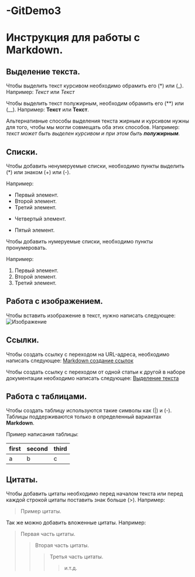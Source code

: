 # -GitDemo3

# Инструкция для работы с **Markdown**.

## Выделение текста.

Чтобы выделить текст курсивом необходимо обрамить его (*) или (_). Например: *Текст* или _Текст_

Чтобы выделить текст полужирным, необходим обрамить его (**) или (__). Например: **Текст** или __Текст__.

Альтернативные способы выделения текста жирным и курсивом нужны для того, чтобы мы могли совмещать оба этих способов. Например: 
_текст может быть выделен курсивом и при этом быть **полужирным**._

## Списки.

Чтобы добавить ненумеруемые списки, необходимо пункты выделить (*) или знаком (+) или (-).

Например:
* Первый элемент.
* Второй элемент.
* Третий элемент.
+ Четвертый элемент.
- Пятый элемент.

Чтобы добавить нумеруемые списки, необходимо пункты пронумеровать.

Например:
1. Первый элемент.
2. Второй элемент.
3. Третий элемент.

## Работа с изображением.

Чтобы вставить изображение в текст, нужно написать следующее:
![Изображение](images.png)

## Ссылки.

Чтобы создать ссылку с переходом на URL-адреса, необходимо написать следующее:
[Markdown создание ссылок](https://docs.microsoft.com/ru-ru/contribute/how-to-write-links)

Чтобы создать ссылку с переходом от одной статьи к другой в наборе документации необходимо написать следующее:
[Выделение текста](#выделение-текста)

## Работа с таблицами.

Чтобы создать таблицу используются такие символы как (|) и (-). Таблицы поддерживаются только в определенный вариантах **Markdown**.

Пример написания таблицы:

first | second | third
--- | --- | ---
a | b | c

## Цитаты.

Чтобы добавить цитаты необходимо перед началом текста или перед каждой строкой цитаты поставить знак больше (>). Например:
>Пример цитаты.

Так же можно добавить вложенные цитаты. Например:
>Первая часть цитаты.
>>Вторая часть цитаты.
>>>Третья часть цитаты.
>>>> и.т.д.